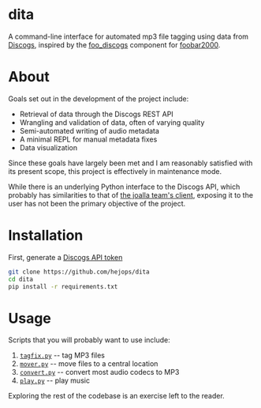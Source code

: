 # dita

A command-line interface for automated mp3 file tagging using data from
[Discogs](http://www.discogs.com/), inspired by the
[foo_discogs](https://bitbucket.org/zoomorph/foo_discogs/src/master/)
component for [foobar2000](http://www.foobar2000.org/).

# About

Goals set out in the development of the project include:

- Retrieval of data through the Discogs REST API
- Wrangling and validation of data, often of varying quality
- Semi-automated writing of audio metadata
- A minimal REPL for manual metadata fixes
- Data visualization

Since these goals have largely been met and I am reasonably satisfied with its
present scope, this project is effectively in maintenance mode.

While there is an underlying Python interface to the Discogs API, which
probably has similarities to that of [the joalla team's
client](https://github.com/joalla/discogs_client), exposing it to the user has
not been the primary objective of the project.

# Installation

First, generate a [Discogs API token](https://www.discogs.com/settings/developers)

```sh
git clone https://github.com/hejops/dita
cd dita
pip install -r requirements.txt
```

# Usage

Scripts that you will probably want to use include:

1. [`tagfix.py`](./tagfix.py) -- tag MP3 files
1. [`mover.py`](./file/mover.py) -- move files to a central location
1. [`convert.py`](./file/convert.py) -- convert most audio codecs to MP3
1. [`play.py`](./play/pmp.py) -- play music

Exploring the rest of the codebase is an exercise left to the reader.

